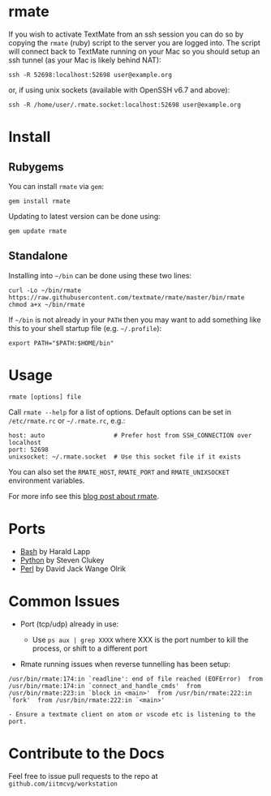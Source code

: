 # rmate

If you wish to activate TextMate from an ssh session you can do so by copying the `rmate` (ruby) script to the server you are logged into. The script will connect back to TextMate running on your Mac so you should setup an ssh tunnel (as your Mac is likely behind NAT):

	ssh -R 52698:localhost:52698 user@example.org

or, if using unix sockets (available with OpenSSH v6.7 and above):

	ssh -R /home/user/.rmate.socket:localhost:52698 user@example.org

# Install

## Rubygems

You can install `rmate` via `gem`:

	gem install rmate

Updating to latest version can be done using:

	gem update rmate

## Standalone

Installing into `~/bin` can be done using these two lines:

	curl -Lo ~/bin/rmate https://raw.githubusercontent.com/textmate/rmate/master/bin/rmate
	chmod a+x ~/bin/rmate

If `~/bin` is not already in your `PATH` then you may want to add something like this to your shell startup file (e.g. `~/.profile`):

	export PATH="$PATH:$HOME/bin"

# Usage

	rmate [options] file

Call `rmate --help` for a list of options. Default options can be set in `/etc/rmate.rc` or `~/.rmate.rc`, e.g.:

	host: auto                   # Prefer host from SSH_CONNECTION over localhost
	port: 52698
	unixsocket: ~/.rmate.socket  # Use this socket file if it exists

You can also set the `RMATE_HOST`, `RMATE_PORT` and `RMATE_UNIXSOCKET` environment variables.

For more info see this [blog post about rmate](http://blog.macromates.com/2011/mate-and-rmate/ "TextMate Blog » mate and rmate").

# Ports

- [Bash](https://github.com/aurora/rmate) by Harald Lapp
- [Python](https://github.com/sclukey/rmate-python) by Steven Clukey
- [Perl](https://github.com/davidolrik/rmate-perl) by David Jack Wange Olrik

# Common Issues

* Port (tcp/udp) already in use: 
	- Use `ps aux | grep XXXX` where XXX is the port number to kill the process, or shift to a different port

* Rmate running issues when reverse tunnelling has been setup: 
```
/usr/bin/rmate:174:in `readline': end of file reached (EOFError)  from /usr/bin/rmate:174:in `connect_and_handle_cmds'  from /usr/bin/rmate:223:in `block in <main>'  from /usr/bin/rmate:222:in `fork'  from /usr/bin/rmate:222:in `<main>'
```
	- Ensure a textmate client on atom or vscode etc is listening to the port.

# Contribute to the Docs

Feel free to issue pull requests to the repo at `github.com/iitmcvg/workstation`